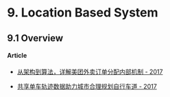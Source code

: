 # 9. Location Based System

## 9.1 Overview


#### Article

- [从架构到算法，详解美团外卖订单分配内部机制 - 2017](https://blog.csdn.net/Uwr44UOuQcNsUQb60zk2/article/details/78372133)

- [共享单车轨迹数据助力城市合理规划自行车道 - 2017](http://www.sohu.com/a/167621202_465975)